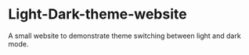 # Light-Dark-theme-website
A small website to demonstrate theme switching between light and dark mode.
